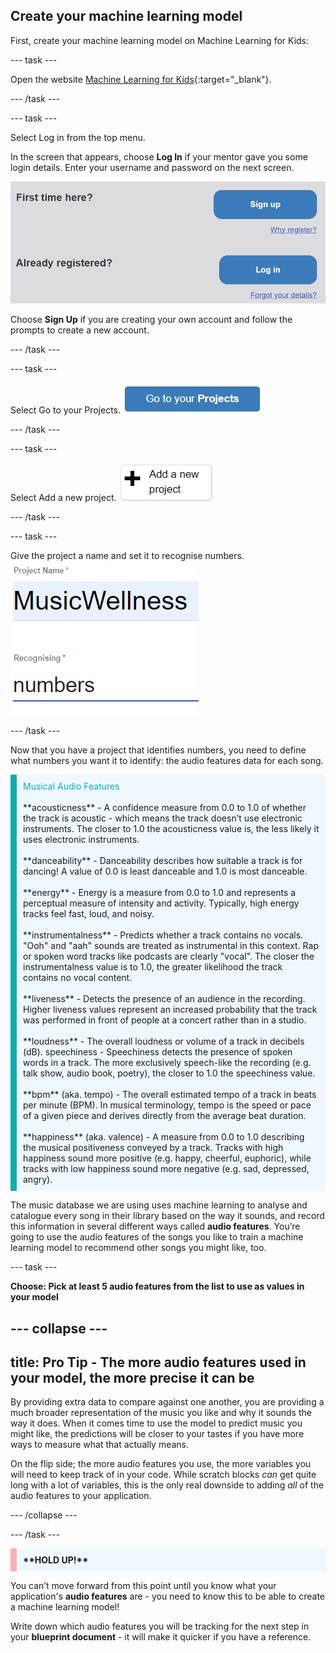 ## Create your machine learning model

First, create your machine learning model on Machine Learning for Kids:

--- task ---

Open the website [Machine Learning for Kids](https://machinelearningforkids.co.uk){:target="_blank"}.

--- /task ---

--- task ---

Select Log in from the top menu. 

In the screen that appears, choose **Log In** if your mentor gave you some login details. Enter your username and password on the next screen.

![A picture of the blue log in button](images/singup_login.png)

Choose **Sign Up** if you are creating your own account and follow the prompts to create a new account.

--- /task ---

--- task ---

Select Go to your Projects.
![Image of the blue go to your projects button on machine learning for kids](images/go2projects.png)

--- /task ---

--- task ---

Select Add a new project.
![Image of a grey button which reads 'Go to your projects'](images/add_new_project.png)

--- /task ---

--- task ---

Give the project a name and set it to recognise numbers.
![](images/name_project.png)

--- /task ---

Now that you have a project that identifies numbers, you need to define what numbers you want it to identify: the audio features data for each song.

<p style='border-left: solid; border-width:10px; border-color: #0faeb0; background-color: aliceblue; padding: 10px;'>
<span style="color: #0faeb0">Musical Audio Features</span> <br>
<br>
**acousticness** - A confidence measure from 0.0 to 1.0 of whether the track is acoustic - which means the track doesn’t use electronic instruments. The closer to 1.0 the acousticness value is, the less likely it uses electronic instruments.
<br><br>
**danceability** - Danceability describes how suitable a track is for dancing! A value of 0.0 is least danceable and 1.0 is most danceable.
<br><br>
**energy** - Energy is a measure from 0.0 to 1.0 and represents a perceptual measure of intensity and activity. Typically, high energy tracks feel fast, loud, and noisy.
<br><br>
**instrumentalness** - Predicts whether a track contains no vocals. "Ooh" and "aah" sounds are treated as instrumental in this context. Rap or spoken word tracks like podcasts are clearly "vocal". The closer the instrumentalness value is to 1.0, the greater likelihood the track contains no vocal content. 
<br><br>
**liveness** - Detects the presence of an audience in the recording. Higher liveness values represent an increased probability that the track was performed in front of people at a concert rather than in a studio.
<br><br>
**loudness** - The overall loudness or volume of a track in decibels (dB). 
speechiness - Speechiness detects the presence of spoken words in a track. The more exclusively speech-like the recording (e.g. talk show, audio book, poetry), the closer to 1.0 the speechiness value. 
<br><br>
**bpm** (aka. tempo) - The overall estimated tempo of a track in beats per minute (BPM). In musical terminology, tempo is the speed or pace of a given piece and derives directly from the average beat duration.
<br><br>
**happiness** (aka. valence) - A measure from 0.0 to 1.0 describing the musical positiveness conveyed by a track. Tracks with high happiness sound more positive (e.g. happy, cheerful, euphoric), while tracks with low happiness sound more negative (e.g. sad, depressed, angry).

</p>

The music database we are using uses machine learning to analyse and catalogue every song in their library based on the way it sounds, and record this information in several different ways called **audio features**. You’re going to use the audio features of the songs you like to train a machine learning model to recommend other songs you might like, too.

--- task ---

**Choose: Pick at least 5 audio features from the list to use as values in your model**

--- collapse ---
---
title: Pro Tip - The more audio features used in your model, the more precise it can be
---

By providing extra data to compare against one another, you are providing a much broader representation of the music you like and why it sounds the way it does. When it comes time to use the model to predict music you might like, the predictions will be closer to your tastes if you have more ways to measure what that actually means.

On the flip side; the more audio features you use, the more variables you will need to keep track of in your code. While scratch blocks *can* get quite long with a lot of variables, this is the only real downside to adding *all* of the audio features to your application.

--- /collapse ---

--- /task ---

<p style='border-left: solid; border-width:10px; border-color: #ffaeb0; background-color: aliceblue; padding: 10px;'>
<b>**HOLD UP!**</b>

You can’t move forward from this point until you know what your application's <b>audio features</b> are - you need to know this to be able to create a machine learning model!

Write down which audio features you will be tracking for the next step in your **blueprint document** - it will make it quicker if you have a reference.
</p>